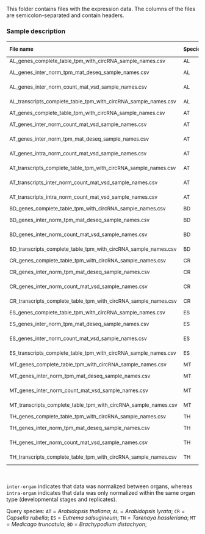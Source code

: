 This folder contains files with the expression data. The columns of the files are semicolon-separated and contain headers.

### Sample description

| <sub> File name  </sub>                                       | <sub> Species </sub> | <sub> Expression estimation </sub> | <sub> Normalization </sub> | <sub> Metric </sub>    |
| :------------------------------------------------------------ | :------------------- | :--------------------------------- | :------------------------- | :--------------------- |
| <sub> AL_genes_complete_table_tpm_with_circRNA_sample_names.csv </sub>      | <sub> AL </sub>| <sub> Gene-level </sub> | <sub> none </sub>             | <sub> TPM </sub>       | 
| <sub> AL_genes_inter_norm_tpm_mat_deseq_sample_names.csv </sub>             | <sub> AL </sub>| <sub> Gene-level </sub> | <sub> DESeq inter-organ </sub>| <sub> TPM </sub>       | 
| <sub> AL_genes_inter_norm_count_mat_vsd_sample_names.csv </sub>             | <sub> AL </sub>| <sub> Gene-level </sub> | <sub> DESeq inter-organ </sub>| <sub> VST counts </sub>| 
| <sub> AL_transcripts_complete_table_tpm_with_circRNA_sample_names.csv </sub>| <sub> AL </sub>| <sub> Transcript-level </sub>| <sub> none </sub>        | <sub> TPM </sub>       | 
| <sub> AT_genes_complete_table_tpm_with_circRNA_sample_names.csv </sub>      | <sub> AT </sub>| <sub> Gene-level </sub>      | <sub> none </sub>        | <sub> TPM </sub>       | 
| <sub> AT_genes_inter_norm_count_mat_vsd_sample_names.csv </sub>             | <sub> AT </sub>| <sub> Gene-level </sub> | <sub> DESeq inter-organ </sub>| <sub> VST counts </sub>| 
| <sub> AT_genes_inter_norm_tpm_mat_deseq_sample_names.csv </sub>             | <sub> AT </sub>| <sub> Gene-level </sub> | <sub> DESeq inter-organ </sub>| <sub> TPM </sub>       | 
| <sub> AT_genes_intra_norm_count_mat_vsd_sample_names.csv </sub>             | <sub> AT </sub>|<sub> Transcript-level </sub>|<sub> DESeq intra-organ</sub>|<sub> VST counts</sub>| 
| <sub> AT_transcripts_complete_table_tpm_with_circRNA_sample_names.csv </sub>| <sub> AT </sub>|<sub> Transcript-level </sub> | <sub> none </sub>        | <sub> TPM </sub>       | 
| <sub> AT_transcripts_inter_norm_count_mat_vsd_sample_names.csv </sub>       | <sub> AT </sub>|<sub> Transcript-level </sub>|<sub> DESeq inter-organ</sub>|<sub> VST counts</sub>| 
| <sub> AT_transcripts_intra_norm_count_mat_vsd_sample_names.csv </sub>       | <sub> AT </sub>|<sub> Transcript-level </sub>|<sub> DESeq intra-organ</sub>|<sub> VST counts</sub>| 
| <sub> BD_genes_complete_table_tpm_with_circRNA_sample_names.csv </sub>      | <sub> BD </sub>| <sub> Gene-level </sub> | <sub> none </sub>             | <sub> TPM </sub>       | 
| <sub> BD_genes_inter_norm_tpm_mat_deseq_sample_names.csv </sub>             | <sub> BD </sub>| <sub> Gene-level </sub> | <sub> DESeq inter-organ </sub>| <sub> TPM </sub>       | 
| <sub> BD_genes_inter_norm_count_mat_vsd_sample_names.csv </sub>             | <sub> BD </sub>| <sub> Gene-level </sub> | <sub> DESeq inter-organ </sub>| <sub> VST counts </sub>| 
| <sub> BD_transcripts_complete_table_tpm_with_circRNA_sample_names.csv </sub>| <sub> BD </sub>| <sub> Transcript-level </sub>| <sub> none </sub>        | <sub> TPM </sub>       | 
| <sub> CR_genes_complete_table_tpm_with_circRNA_sample_names.csv </sub>      | <sub> CR </sub>| <sub> Gene-level </sub> | <sub> none </sub>             | <sub> TPM </sub>       | 
| <sub> CR_genes_inter_norm_tpm_mat_deseq_sample_names.csv </sub>             | <sub> CR </sub>| <sub> Gene-level </sub> | <sub> DESeq inter-organ </sub>| <sub> TPM </sub>       | 
| <sub> CR_genes_inter_norm_count_mat_vsd_sample_names.csv </sub>             | <sub> CR </sub>| <sub> Gene-level </sub> | <sub> DESeq inter-organ </sub>| <sub> VST counts </sub>| 
| <sub> CR_transcripts_complete_table_tpm_with_circRNA_sample_names.csv </sub>| <sub> CR </sub>| <sub> Transcript-level </sub>| <sub> none </sub>        | <sub> TPM </sub>       | 
| <sub> ES_genes_complete_table_tpm_with_circRNA_sample_names.csv </sub>      | <sub> ES </sub>| <sub> Gene-level </sub> | <sub> none </sub>             | <sub> TPM </sub>       | 
| <sub> ES_genes_inter_norm_tpm_mat_deseq_sample_names.csv </sub>             | <sub> ES </sub>| <sub> Gene-level </sub> | <sub> DESeq inter-organ </sub>| <sub> TPM </sub>       | 
| <sub> ES_genes_inter_norm_count_mat_vsd_sample_names.csv </sub>             | <sub> ES </sub>| <sub> Gene-level </sub> | <sub> DESeq inter-organ </sub>| <sub> VST counts </sub>| 
| <sub> ES_transcripts_complete_table_tpm_with_circRNA_sample_names.csv </sub>| <sub> ES </sub>| <sub> Transcript-level </sub>| <sub> none </sub>        | <sub> TPM </sub>       | 
| <sub> MT_genes_complete_table_tpm_with_circRNA_sample_names.csv </sub>      | <sub> MT </sub>| <sub> Gene-level </sub> | <sub> none </sub>             | <sub> TPM </sub>       | 
| <sub> MT_genes_inter_norm_tpm_mat_deseq_sample_names.csv </sub>             | <sub> MT </sub>| <sub> Gene-level </sub> | <sub> DESeq inter-organ </sub>| <sub> TPM </sub>       | 
| <sub> MT_genes_inter_norm_count_mat_vsd_sample_names.csv </sub>             | <sub> MT </sub>| <sub> Gene-level </sub> | <sub> DESeq inter-organ </sub>| <sub> VST counts </sub>| 
| <sub> MT_transcripts_complete_table_tpm_with_circRNA_sample_names.csv </sub>| <sub> MT </sub>| <sub> Transcript-level </sub>| <sub> none </sub>        | <sub> TPM </sub>       | 
| <sub> TH_genes_complete_table_tpm_with_circRNA_sample_names.csv </sub>      | <sub> TH </sub>| <sub> Gene-level </sub> | <sub> none </sub>             | <sub> TPM </sub>       | 
| <sub> TH_genes_inter_norm_tpm_mat_deseq_sample_names.csv </sub>             | <sub> TH </sub>| <sub> Gene-level </sub> | <sub> DESeq inter-organ </sub>| <sub> TPM </sub>       | 
| <sub> TH_genes_inter_norm_count_mat_vsd_sample_names.csv </sub>             | <sub> TH </sub>| <sub> Gene-level </sub> | <sub> DESeq inter-organ </sub>| <sub> VST counts </sub>| 
| <sub> TH_transcripts_complete_table_tpm_with_circRNA_sample_names.csv </sub>| <sub> TH </sub>| <sub> Transcript-level </sub>| <sub> none </sub>        | <sub> TPM </sub>       | 


<br/>

`inter-organ` indicates that data was normalized between organs, whereas `intra-organ` indicates that data was only normalized within the same organ type (developmental stages and replicates).

Query species: `AT` = *Arabidopsis thaliana*; `AL` = *Arabidopsis lyrata*; `CR` = *Capsella rubella*; `ES` = *Eutrema salsugineum*; `TH` = *Tarenaya hassleriana*; `MT` = *Medicago truncatula*; `BD` = *Brachypodium distachyon*; 
